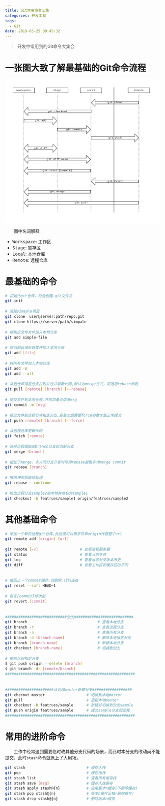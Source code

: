 ```yaml
---
title: Git常用命令汇集
categories: 开发工具
tags:
  - Git
date: 2019-05-25 09:45:32
---
```


> 开发中常用到的Git命令大集合

<!-- more -->
# 一张图大致了解最基础的Git命令流程
![Git命令](https://raw.githubusercontent.com/chung567115/chung567115.github.io/hexo-blog/blog-img/Git命令.jpg)

&emsp;&emsp;图中名词解释
- <kbd>Workspace</kbd>: 工作区
- <kbd>Stage</kbd>: 暂存区
- <kbd>Local</kbd>: 本地仓库
- <kbd>Remote</kbd>: 远程仓库

# 最基础的命令
```bash
# 初始化git仓库，将会创建.git文件夹
git init

# 克隆simaple项目
git clone  user@server:path/repo.git
git clone https://server/path/simpale

# 将指定文件文件加入本地仓库
git add simple-file

# 将当前目录所有文件加入本地仓库
git add [file]

# 将所有文件加入本地仓库
git add -A
git add --all

# 从远仓库指定分支拉取并合并最新代码,默认为merge方式，可选用rebase参数
git pull [remote] [branch] [--rebase]

# 提交文件到本地仓库,并附加备注信息msg
git commit -m [msg]

# 提交文件到远程仓库指定分支,变基之后需要force参数才能正常提交
git push [remote] [branch] [--force]

# 从远程仓库更新代码
git fetch [remote]

# 合并远程或指定branch分支到当前分支
git merge [branch]

# 相比于merge，多人同分支开发时可用rebase避免多次merge commit
git rebase [branch]

# 解决冲突后继续处理
git rebase --continue

# 检出远程分支sample2到本地并命名为sample1
git checkout -b featrues/sample1 origin/featrues/sample2
```

# 其他基础命令
```bash
# 添加一个新的远程git仓库,此后便可以用字符串origin代替整个url
git remote add [origin] [url]

git remote [-v]                   # 查看远程服务器
git status                        # 查看当前状态
git log                           # 查看当前分支版本历史
git diff                          # 查看工作区和缓存区的不同


# 撤回上一个commit操作,软删除,代码还在
git reset --soft HEAD~1

# 恢复[commit]修改前
git revert [commit]


############################分支###########################
git branch                                # 查看本地分支
git branch -r                             # 查看远程分支
git branch -a                             # 查看所有分支
git branch -d [branch-name]               # 删除本地指定分支
git branch [branch-name]                  # 新建本地分支
git checkout [branch-name]                # 切换到分支

# 删除远程指定分支
$ git push origin --delete [branch]
$ git branch -dr [remote/branch]
###########################################################


######################从远程master新建分支##################
git checout master                   # 切换到本地master
git pull                             # 更新本地master
git checkout -b featrues/sample      # 新建并切换到分支sample
git push origin featrues/sample      # 提交sample分支到远程
###########################################################
```

# 常用的进阶命令
&emsp;&emsp;工作中经常遇到需要临时改其他分支代码的场景，而此时本分支的改动尚不能提交，此时`stash`命令就派上了大用场。
```bash
git stash                            # 缓存入栈
git pop                              # 缓存出栈
git stash list                       # 查看所有缓存栈
git stash save [msg]                 # 缓存入栈保存
git stash apply stash@{n}            # 应用版本n缓存(不删除缓存)
git stash pop stash@{n}              # 版本n缓存出栈(删除缓存)
git stash drop stash@{n}             # 删除版本n缓存
```

<!-- more -->